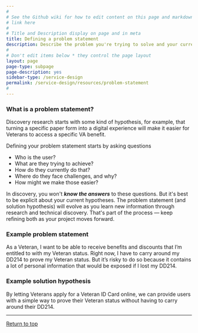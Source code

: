 ```yaml
---
#
# See the Github wiki for how to edit content on this page and markdown styles you can use:
# link here
#
# Title and Description display on page and in meta
title: Defining a problem statement
description: Describe the problem you're trying to solve and your current hypothesis.
#
# Don't edit items below * they control the page layout
layout: page
page-type: subpage
page-description: yes
sidebar-type: /service-design
permalink: /service-design/resources/problem-statement
#
---
```


### What is a problem statement?

Discovery research starts with some kind of hypothesis, for example, that turning a specific paper form into a digital experience will make it easier for Veterans to access a specific VA benefit.

Defining your problem statement starts by asking questions

* Who is the user?
* What are they trying to achieve?
* How do they currently do that?
* Where do they face challenges, and why?
* How might we make those easier?

In discovery, you won't ***know the answers*** to these questions. But it's best to be explicit about your current hypotheses. The problem statement (and solution hypothesis) will evolve as you learn new information through research and technical discovery. That's part of the process &mdash; keep refining both as your project moves forward.

### Example problem statement

As a Veteran, I want to be able to receive benefits and discounts that I’m entitled to with my Veteran status. Right now, I have to carry around my DD214 to prove my Veteran status. But it’s risky to do so because it contains a lot of personal information that would be exposed if I lost my DD214.

### Example solution hypothesis

By letting Veterans apply for a Veteran ID Card online, we can provide users with a simple way to prove their Veteran status without having to carry around their DD214.

<hr>

<a href="#">Return to top</a>
